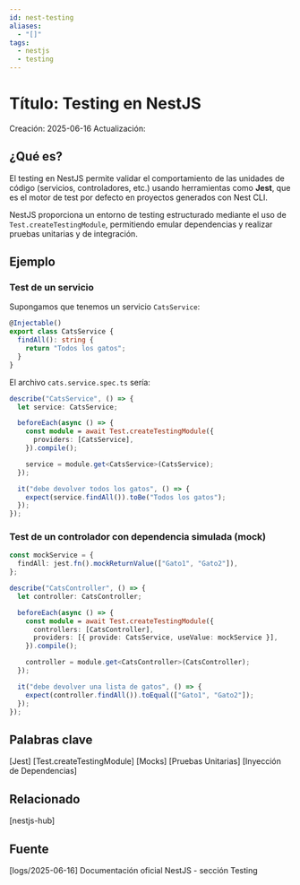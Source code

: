 ```yaml
---
id: nest-testing
aliases:
  - "[]"
tags:
  - nestjs
  - testing
---
```


# Título: Testing en NestJS

Creación: 2025-06-16
Actualización:

## ¿Qué es?

El testing en NestJS permite validar el comportamiento de las unidades de
código (servicios, controladores, etc.) usando herramientas como
**Jest**, que es el motor de test por defecto en proyectos generados con
Nest CLI.

NestJS proporciona un entorno de testing estructurado mediante el uso de
`Test.createTestingModule`, permitiendo emular dependencias y realizar
pruebas unitarias y de integración.

## Ejemplo

### Test de un servicio

Supongamos que tenemos un servicio `CatsService`:

```ts
@Injectable()
export class CatsService {
  findAll(): string {
    return "Todos los gatos";
  }
}
```

El archivo `cats.service.spec.ts` sería:

```ts
describe("CatsService", () => {
  let service: CatsService;

  beforeEach(async () => {
    const module = await Test.createTestingModule({
      providers: [CatsService],
    }).compile();

    service = module.get<CatsService>(CatsService);
  });

  it("debe devolver todos los gatos", () => {
    expect(service.findAll()).toBe("Todos los gatos");
  });
});
```

### Test de un controlador con dependencia simulada (mock)

```ts
const mockService = {
  findAll: jest.fn().mockReturnValue(["Gato1", "Gato2"]),
};

describe("CatsController", () => {
  let controller: CatsController;

  beforeEach(async () => {
    const module = await Test.createTestingModule({
      controllers: [CatsController],
      providers: [{ provide: CatsService, useValue: mockService }],
    }).compile();

    controller = module.get<CatsController>(CatsController);
  });

  it("debe devolver una lista de gatos", () => {
    expect(controller.findAll()).toEqual(["Gato1", "Gato2"]);
  });
});
```

## Palabras clave

[Jest]
[Test.createTestingModule]
[Mocks]
[Pruebas Unitarias]
[Inyección de Dependencias]

## Relacionado

[nestjs-hub]

## Fuente

[logs/2025-06-16]
Documentación oficial NestJS - sección Testing
